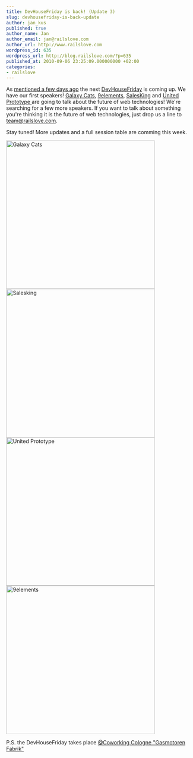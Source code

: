```yaml
---
title: DevHouseFriday is back! (Update 3)
slug: devhousefriday-is-back-update
author: jan_kus
published: true
author_name: Jan
author_email: jan@railslove.com
author_url: http://www.railslove.com
wordpress_id: 635
wordpress_url: http://blog.railslove.com/?p=635
published_at: 2010-09-06 23:25:09.000000000 +02:00
categories:
- railslove
---
```

As <a href="http://blog.railslove.com/2010/08/27/devhousefriday-is-back/">mentioned a few days ago</a> the next <a href="https://twitter.com/devhousefriday">DevHouseFriday</a> is coming up. We have our first speakers! <a href="http://galaxycats.com/">Galaxy Cats</a>, <a href="http://9elements.com/">9elements</a>, <a href="https://www.salesking.eu/">SalesKing</a> and <a href="http://blog.unitedprototype.com/">United Prototype </a> are going to talk about the future of web technologies! We're searching for a few more speakers. If you want to talk about something you're thinking it is the future of web technologies, just drop us a line to team@railslove.com.

Stay tuned! More updates and a full session table are comming this week.

<p>
<a href="http://galaxycats.com/"><img src="http://blog.railslove.com/wp-content/uploads/2010/09/galaxycats.jpg" alt="Galaxy Cats" title="Galaxy Cats" width="400" /></a>
<a href="https://www.salesking.eu/"><img src="http://blog.railslove.com/wp-content/uploads/2010/09/salesking-logo-550x128.jpg" alt="Salesking" title="Salesking" width="400" class="alignnone size-full wp-image-660" /></a>
<a href="http://blog.unitedprototype.com/"><img src="http://blog.railslove.com/wp-content/uploads/2010/09/uplogo1.jpeg" alt="United Prototype" title="United Prototype" width="400" class="alignnone size-full wp-image-663" /></a>
<a href="http://9elements.com/"><img src="http://blog.railslove.com/wp-content/uploads/2010/09/9elements_logo.jpg" alt="9elements" title="9elements" width="400" /></a></p>
<div style="clear:both"></div>
<p>P.S. the DevHouseFriday takes place <a href="http://www.coworkingcologne.de/">@Coworking Cologne "Gasmotoren Fabrik"</a></p>
